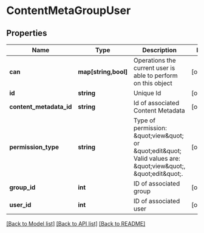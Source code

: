 # ContentMetaGroupUser

## Properties
Name | Type | Description | Notes
------------ | ------------- | ------------- | -------------
**can** | **map[string,bool]** | Operations the current user is able to perform on this object | [optional] 
**id** | **string** | Unique Id | [optional] 
**content_metadata_id** | **string** | Id of associated Content Metadata | [optional] 
**permission_type** | **string** | Type of permission: \&quot;view\&quot; or \&quot;edit\&quot; Valid values are: \&quot;view\&quot;, \&quot;edit\&quot;. | [optional] 
**group_id** | **int** | ID of associated group | [optional] 
**user_id** | **int** | ID of associated user | [optional] 

[[Back to Model list]](../README.md#documentation-for-models) [[Back to API list]](../README.md#documentation-for-api-endpoints) [[Back to README]](../README.md)


